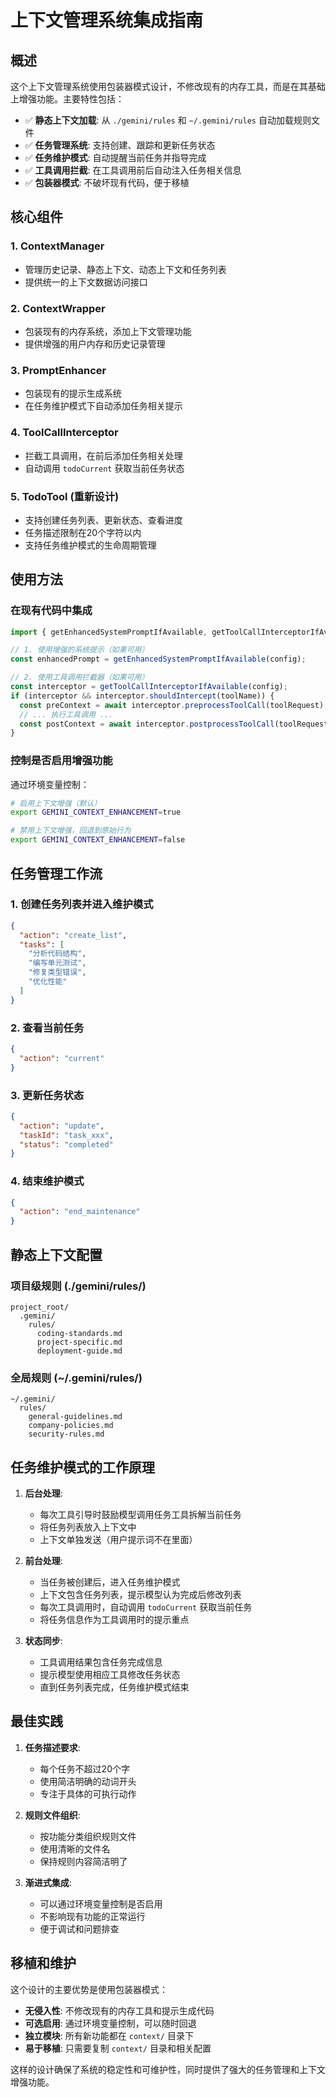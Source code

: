 # 上下文管理系统集成指南

## 概述

这个上下文管理系统使用包装器模式设计，不修改现有的内存工具，而是在其基础上增强功能。主要特性包括：

- ✅ **静态上下文加载**: 从 `./gemini/rules` 和 `~/.gemini/rules` 自动加载规则文件
- ✅ **任务管理系统**: 支持创建、跟踪和更新任务状态
- ✅ **任务维护模式**: 自动提醒当前任务并指导完成
- ✅ **工具调用拦截**: 在工具调用前后自动注入任务相关信息
- ✅ **包装器模式**: 不破坏现有代码，便于移植

## 核心组件

### 1. ContextManager
- 管理历史记录、静态上下文、动态上下文和任务列表
- 提供统一的上下文数据访问接口

### 2. ContextWrapper  
- 包装现有的内存系统，添加上下文管理功能
- 提供增强的用户内存和历史记录管理

### 3. PromptEnhancer
- 包装现有的提示生成系统
- 在任务维护模式下自动添加任务相关提示

### 4. ToolCallInterceptor
- 拦截工具调用，在前后添加任务相关处理
- 自动调用 `todoCurrent` 获取当前任务状态

### 5. TodoTool (重新设计)
- 支持创建任务列表、更新状态、查看进度
- 任务描述限制在20个字符以内
- 支持任务维护模式的生命周期管理

## 使用方法

### 在现有代码中集成

```typescript
import { getEnhancedSystemPromptIfAvailable, getToolCallInterceptorIfAvailable } from '../context/index.js';

// 1. 使用增强的系统提示（如果可用）
const enhancedPrompt = getEnhancedSystemPromptIfAvailable(config);

// 2. 使用工具调用拦截器（如果可用）
const interceptor = getToolCallInterceptorIfAvailable(config);
if (interceptor && interceptor.shouldIntercept(toolName)) {
  const preContext = await interceptor.preprocessToolCall(toolRequest);
  // ... 执行工具调用 ...
  const postContext = await interceptor.postprocessToolCall(toolRequest, toolResponse);
}
```

### 控制是否启用增强功能

通过环境变量控制：
```bash
# 启用上下文增强（默认）
export GEMINI_CONTEXT_ENHANCEMENT=true

# 禁用上下文增强，回退到原始行为
export GEMINI_CONTEXT_ENHANCEMENT=false
```

## 任务管理工作流

### 1. 创建任务列表并进入维护模式

```json
{
  "action": "create_list",
  "tasks": [
    "分析代码结构",
    "编写单元测试", 
    "修复类型错误",
    "优化性能"
  ]
}
```

### 2. 查看当前任务

```json
{
  "action": "current"
}
```

### 3. 更新任务状态

```json
{
  "action": "update",
  "taskId": "task_xxx",
  "status": "completed"
}
```

### 4. 结束维护模式

```json
{
  "action": "end_maintenance"
}
```

## 静态上下文配置

### 项目级规则 (./gemini/rules/)
```
project_root/
  .gemini/
    rules/
      coding-standards.md
      project-specific.md
      deployment-guide.md
```

### 全局规则 (~/.gemini/rules/)
```
~/.gemini/
  rules/
    general-guidelines.md
    company-policies.md
    security-rules.md
```

## 任务维护模式的工作原理

1. **后台处理**: 
   - 每次工具引导时鼓励模型调用任务工具拆解当前任务
   - 将任务列表放入上下文中
   - 上下文单独发送（用户提示词不在里面）

2. **前台处理**:
   - 当任务被创建后，进入任务维护模式
   - 上下文包含任务列表，提示模型认为完成后修改列表
   - 每次工具调用时，自动调用 `todoCurrent` 获取当前任务
   - 将任务信息作为工具调用时的提示重点

3. **状态同步**:
   - 工具调用结果包含任务完成信息
   - 提示模型使用相应工具修改任务状态
   - 直到任务列表完成，任务维护模式结束

## 最佳实践

1. **任务描述要求**:
   - 每个任务不超过20个字
   - 使用简洁明确的动词开头
   - 专注于具体的可执行动作

2. **规则文件组织**:
   - 按功能分类组织规则文件
   - 使用清晰的文件名
   - 保持规则内容简洁明了

3. **渐进式集成**:
   - 可以通过环境变量控制是否启用
   - 不影响现有功能的正常运行
   - 便于调试和问题排查

## 移植和维护

这个设计的主要优势是使用包装器模式：

- **无侵入性**: 不修改现有的内存工具和提示生成代码
- **可选启用**: 通过环境变量控制，可以随时回退
- **独立模块**: 所有新功能都在 `context/` 目录下
- **易于移植**: 只需要复制 `context/` 目录和相关配置

这样的设计确保了系统的稳定性和可维护性，同时提供了强大的任务管理和上下文增强功能。